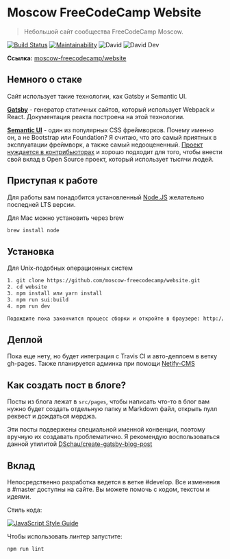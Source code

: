 # Moscow FreeCodeCamp Website

> Небольшой сайт сообщества FreeCodeCamp Moscow.

[![Build Status](https://travis-ci.org/moscow-freecodecamp/website.svg?branch=master)](https://travis-ci.org/moscow-freecodecamp/website)
[![Maintainability](https://api.codeclimate.com/v1/badges/1886fdce2deec4c2caf3/maintainability)](https://codeclimate.com/github/moscow-freecodecamp/website/maintainability)
![David](https://img.shields.io/david/moscow-freecodecamp/website.svg)
![David Dev](https://img.shields.io/david/dev/moscow-freecodecamp/website.svg)


**Ссылка:** [moscow-freecodecamp/website](http://moscow-freecodecamp.github.io/website/)

## Немного о стаке

Cайт использует такие технологии, как Gatsby и Semantic UI.

**[Gatsby](https://www.gatsbyjs.org/)** - генератор статичных сайтов, который использует Webpack и React. Документация реакта построена на этой технологии.

**[Semantic UI](http://react.semantic-ui.com/)** - один из популярных CSS фреймворков. Почему именно он, а не Bootstrap или Foundation? Я считаю, что это самый приятных в эксплуатации фреймворк, а также самый недооцененный. [Проект нуждается в контрибьюторах](https://github.com/Semantic-Org/Semantic-UI/issues) и хорошо подходит для того, чтобы внести свой вклад в Open Source проект, который использует тысячи людей.

## Приступая к работе
Для работы вам понадобится установленный [Node.JS](https://nodejs.org/en/download/) желательно последней LTS версии.

Для Mac можно установить через brew

```bash
brew install node
```

## Установка

Для Unix-подобных операционных систем

```bash
1. git clone https://github.com/moscow-freecodecamp/website.git
2. cd website
3. npm install или yarn install
3. npm run sui:build
4. npm run dev

Подождите пока закончится процесс сборки и откройте в браузере: http://localhost:8000/
```

## Деплой

Пока еще нету, но будет интеграция с Travis CI и авто-деплоем в ветку gh-pages. Также планируется админка при помощи [Netify-CMS](https://www.netlifycms.org/)

## Как создать пост в блоге?

Посты из блога лежат в ```src/pages```, чтобы написать что-то в блог вам нужно будет создать отдельную папку и Markdown файл, открыть пулл реквест и дождаться мерджа.

Эти посты подвержены специальной именной конвенции, поэтому вручную их создавать проблематично. Я рекомендую воспользоваться данной утилитой [DSchau/create-gatsby-blog-post](https://github.com/DSchau/create-gatsby-blog-post)

## Вклад

Непосредственно разработка ведется в ветке #develop. Все изменения в #master доступны на сайте. Вы можете помочь с кодом, текстом и идеями.

Стиль кода:

[![JavaScript Style Guide](https://cdn.rawgit.com/standard/standard/master/badge.svg)](https://github.com/standard/standard)

Чтобы использовать линтер запустите:

```bash
npm run lint
```

